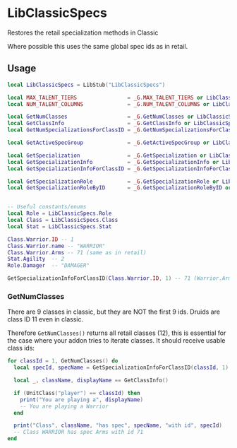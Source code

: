 # LibClassicSpecs

Restores the retail specialization methods in Classic

Where possible this uses the same global spec ids as in retail.

## Usage

```lua
local LibClassicSpecs = LibStub("LibClassicSpecs")

local MAX_TALENT_TIERS                = _G.MAX_TALENT_TIERS or LibClassicSpecs.MAX_TALENT_TIERS
local NUM_TALENT_COLUMNS              = _G.NUM_TALENT_COLUMNS or LibClassicSpecs.NUM_TALENT_COLUMNS

local GetNumClasses                   = _G.GetNumClasses or LibClassicSpecs.GetNumClasses
local GetClassInfo                    = _G.GetClassInfo or LibClassicSpecs.GetClassInfo
local GetNumSpecializationsForClassID = _G.GetNumSpecializationsForClassID or LibClassicSpecs.GetNumSpecializationsForClassID

local GetActiveSpecGroup              = _G.GetActiveSpecGroup or LibClassicSpecs.GetActiveSpecGroup

local GetSpecialization               = _G.GetSpecialization or LibClassicSpecs.GetSpecialization
local GetSpecializationInfo           = _G.GetSpecializationInfo or LibClassicSpecs.GetSpecializationInfo
local GetSpecializationInfoForClassID = _G.GetSpecializationInfoForClassID or LibClassicSpecs.GetSpecializationInfoForClassID

local GetSpecializationRole           = _G.GetSpecializationRole or LibClassicSpecs.GetSpecializationRole
local GetSpecializationRoleByID       = _G.GetSpecializationRoleByID or LibClassicSpecs.GetSpecializationRoleByID


-- Useful constants/enums
local Role = LibClassicSpecs.Role
local Class = LibClassicSpecs.Class
local Stat = LibClassicSpecs.Stat

Class.Warrior.ID -- 1
Class.Warrior.name -- "WARRIOR"
Class.Warrior.Arms -- 71 (same as in retail)
Stat.Agility  -- 2
Role.Damager  -- "DAMAGER"

GetSpecializationInfoForClassID(Class.Warrior.ID, 1) -- 71 (Warrior.Arms), "Arms"
```

### GetNumClasses

There are 9 classes in classic, but they are NOT the first 9 ids. Druids are
class ID 11 even in classic.

Therefore `GetNumClasses()` returns all retail classes (12), this is essential
for the case where your addon tries to iterate classes. It should receive usable
class ids:

```lua
for classId = 1, GetNumClasses() do
  local specId, specName = GetSpecializationInfoForClassID(classId, 1)

  local _, className, displayName == GetClassInfo()

  if (UnitClass("player") == classId) then
    print("You are playing a", displayName)
    -- You are playing a Warrior
  end

  print("Class", className, "has spec", specName, "with id", specId)
  -- Class WARRIOR has spec Arms with id 71
end
```
